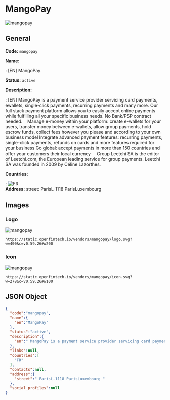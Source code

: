 
# MangoPay 
![mangopay](https://static.openfintech.io/vendors/mangopay/logo.svg?w=400&c=v0.59.26#w200)  

## General 
 
**Code:** `mangopay` 
 
**Name:** 
 
:	[EN] MangoPay 
 
**Status:** `active` 
 
**Description:** 
 
: [EN]  MangoPay is a payment service provider servicing card payments, ewallets, single-click payments, recurring payments and many more. Our full stack payment platform allows you to easily accept online payments while fulfilling all your specific business needs. No Bank/PSP contract needed.    Manage e-money within your platform: create e-wallets for your users, transfer money between e-wallets, allow group payments, hold escrow funds, collect fees however you please and according to your own business model Integrate advanced payment features: recurring payments, single-click payments, refunds on cards and more features required for your business Go global: accept payments in more than 150 countries and offer your customers their local currency     Group Leetchi SA is the editor of Leetchi.com, the European leading service for group payments. Leetchi SA was founded in 2009 by Céline Lazorthes.  
 
 
**Countries:** 
 
:	![FR](https://cdnjs.cloudflare.com/ajax/libs/flag-icon-css/3.3.0/flags/4x3/fr.svg#w24)  
**Address:** 
street:  ParisL-1118 ParisLuxembourg  

## Images 

### Logo 
 
![mangopay](https://static.openfintech.io/vendors/mangopay/logo.svg?w=400&c=v0.59.26#w200)  

```
https://static.openfintech.io/vendors/mangopay/logo.svg?w=400&c=v0.59.26#w200
```  

### Icon 
 
![mangopay](https://static.openfintech.io/vendors/mangopay/icon.svg?w=278&c=v0.59.26#w100)  

```
https://static.openfintech.io/vendors/mangopay/icon.svg?w=278&c=v0.59.26#w100
```  

## JSON Object 

```json
{
  "code":"mangopay",
  "name":{
    "en":"MangoPay"
  },
  "status":"active",
  "description":{
    "en":" MangoPay is a payment service provider servicing card payments, ewallets, single-click payments, recurring payments and many more. Our full stack payment platform allows you to easily accept online payments while fulfilling all your specific business needs. No Bank\/PSP contract needed. \u00a0\u00a0 Manage e-money within your platform:\u00a0create e-wallets for your users, transfer money between e-wallets, allow group payments, hold escrow funds, collect fees however you please and according to your own business model Integrate advanced payment features: recurring payments, single-click payments, refunds on cards and more features required for your business Go global: accept payments in more than 150 countries and offer your customers their local currency \u00a0 \u00a0 Group Leetchi SA is the editor of\u00a0Leetchi.com,\u00a0the European leading service for group payments. Leetchi SA was founded in 2009 by C\u00e9line Lazorthes. "
  },
  "links":null,
  "countries":[
    "FR"
  ],
  "contacts":null,
  "address":{
    "street":" ParisL-1118 ParisLuxembourg "
  },
  "social_profiles":null
}
```  
